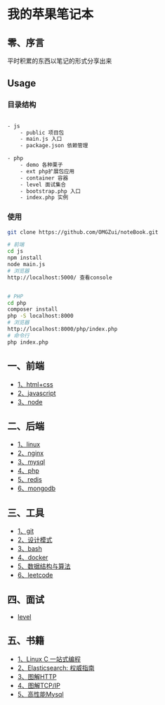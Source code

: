 # 我的苹果笔记本

## 零、序言

平时积累的东西以笔记的形式分享出来

## Usage

### 目录结构

```sh

- js
    - public 项目包
    - main.js 入口
    - package.json 依赖管理

- php
    - demo 各种栗子
    - ext php扩展包应用
    - container 容器
    - level 面试集合
    - bootstrap.php 入口
    - index.php 实例

```

### 使用

```sh
git clone https://github.com/OMGZui/noteBook.git

# 前端
cd js
npm install
node main.js
# 浏览器
http://localhost:5000/ 查看console


# PHP
cd php
composer install
php -S localhost:8000
# 浏览器
http://localhost:8000/php/index.php
# 命令行
php index.php

```

## 一、前端

- [1、html+css](html+css.md)
- [2、javascript](javascript.md)
- [3、node](node.md)

## 二、后端

- [1、linux](linux.md)
- [2、nginx](nginx.md)
- [3、mysql](mysql.md)
- [4、php](php.md)
- [5、redis](redis.md)
- [6、mongodb](mongodb.md)

## 三、工具

- [1、git](git.md)
- [2、设计模式](https://github.com/OMGZui/Design)
- [3、bash](https://github.com/OMGZui/bash-step-to-step)
- [4、docker](docker.md)
- [5、数据结构与算法](https://github.com/OMGZui/basic_c)
- [6、leetcode](https://github.com/OMGZui/go_leetcode)

## 四、面试

- [level](level.md)

## 五、书籍

- [1、Linux C 一站式编程](linux-c)
- [2、Elasticsearch: 权威指南](elasticSearch.md)
- [3、图解HTTP](http.md)
- [4、图解TCP/IP](tcp-ip.md)
- [5、高性能Mysql](mysql-h)
